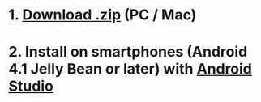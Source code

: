 # 1. [Download .zip](https://github.com/ojedavidea/akti.co/blob/master/app/android/Omniscient%20Currencies.zip?raw=true) (PC / Mac)
# 2. Install on smartphones (Android 4.1 Jelly Bean or later) with [Android Studio](https://developer.android.com/studio/intro)
